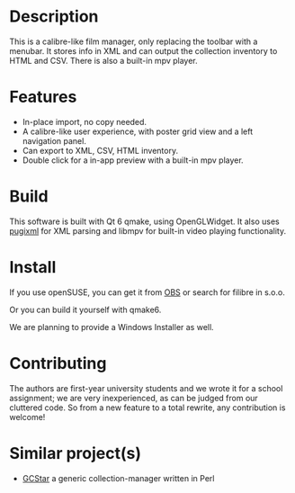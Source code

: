 # Description

This is a calibre-like film manager, only replacing the toolbar with a menubar. It stores info in XML and can output the collection inventory to HTML and CSV. There is also a built-in mpv player.

# Features

- In-place import, no copy needed.
- A calibre-like user experience, with poster grid view and a left navigation panel.
- Can export to XML, CSV, HTML inventory.
- Double click for a in-app preview with a built-in mpv player.

# Build

This software is built with Qt 6 qmake, using OpenGLWidget. It also uses [pugixml](https://pugixml.org/) for XML parsing and libmpv for built-in video playing functionality.

# Install

If you use openSUSE, you can get it from [OBS](https://build.opensuse.org/package/show/home:Crissium/filibre) or search for filibre in s.o.o.

Or you can build it yourself with qmake6.

We are planning to provide a Windows Installer as well.

# Contributing

The authors are first-year university students and we wrote it for a school assignment; we are very inexperienced, as can be judged from our cluttered code. So from a new feature to a total rewrite, any contribution is welcome!

# Similar project(s)

- [GCStar](https://gitlab.com/Kerenoc/GCstar) a generic collection-manager written in Perl
